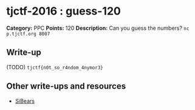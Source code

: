 # tjctf-2016 : guess-120

**Category:** PPC
**Points:** 120
**Description:** Can you guess the numbers? `nc p.tjctf.org 8007`

## Write-up

(TODO)
`tjctf{n0t_so_r4ndom_4nymor3}`

## Other write-ups and resources

* [SiBears](http://sibears.ru/labs/TJCTF_GUESS/)
